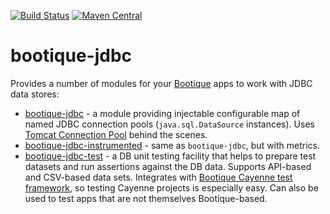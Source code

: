 [![Build Status](https://travis-ci.org/bootique/bootique-jdbc.svg)](https://travis-ci.org/bootique/bootique-jdbc)
[![Maven Central](https://maven-badges.herokuapp.com/maven-central/io.bootique.jdbc/bootique-jdbc/badge.svg)](https://maven-badges.herokuapp.com/maven-central/io.bootique.jdbc/bootique-jdbc/)

# bootique-jdbc

Provides a number of modules for your [Bootique](http://bootique.io) apps to work with JDBC data stores:

* [bootique-jdbc](https://github.com/bootique/bootique-jdbc) - a module providing injectable configurable map of named JDBC connection pools (`java.sql.DataSource` instances). Uses [Tomcat Connection Pool](https://tomcat.apache.org/tomcat-7.0-doc/jdbc-pool.html) behind the scenes.
* [bootique-jdbc-instrumented](https://github.com/bootique/bootique-jdbc/tree/master/bootique-jdbc-instrumented) - same as `bootique-jdbc`, but with metrics.
* [bootique-jdbc-test](https://github.com/bootique/bootique-jdbc/tree/master/bootique-jdbc-test) - a DB unit testing facility that helps to prepare test datasets and run assertions against the DB data. Supports API-based and CSV-based data sets. Integrates with [Bootique Cayenne test framework](https://github.com/bootique/bootique-cayenne/tree/master/bootique-cayenne-test), so testing Cayenne projects is especially easy. Can also be used to test apps that are not themselves Bootique-based.

